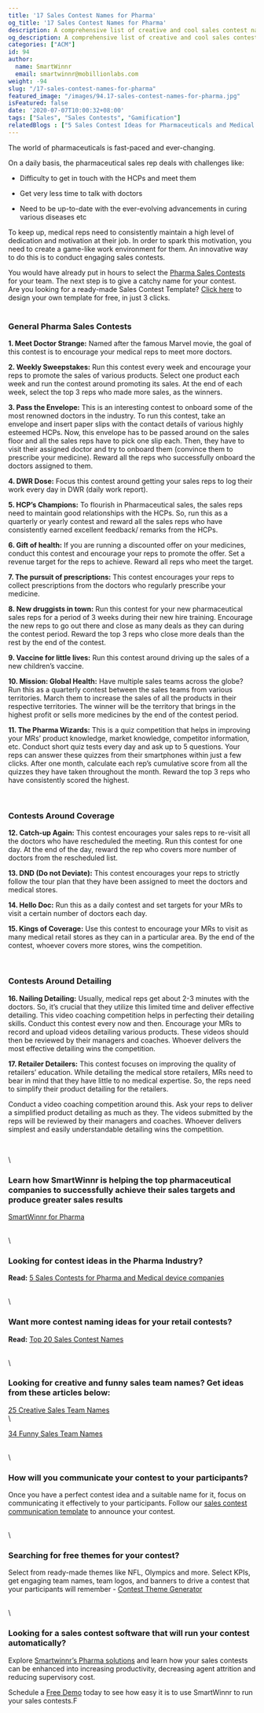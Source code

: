 ```yaml
---
title: '17 Sales Contest Names for Pharma'
og_title: '17 Sales Contest Names for Pharma'
description: A comprehensive list of creative and cool sales contest names for the pharma industry
og_description: A comprehensive list of creative and cool sales contest names for the pharma industry
categories: ["ACM"]
id: 94
author:
  name: SmartWinnr
  email: smartwinnr@mobillionlabs.com
weight: -94
slug: "/17-sales-contest-names-for-pharma"
featured_image: "/images/94.17-sales-contest-names-for-pharma.jpg"
isFeatured: false
date: '2020-07-07T10:00:32+08:00'
tags: ["Sales", "Sales Contests", "Gamification"]
relatedBlogs : ["5 Sales Contest Ideas for Pharmaceuticals and Medical Devices Companies", "25 Creative Sales Team Names", "How to Launch a Sales Contest", "23 Sales incentive ideas to keep your sales team motivated", "Sales Contest Communication Template", "Creative Employee Recognition Award Names", "Top 20 Sales Contest Names"]
---
```


The world of pharmaceuticals is fast-paced and ever-changing. 

On a daily basis, the pharmaceutical sales rep deals with challenges like:

* Difficulty to get in touch with the HCPs and meet them

* Get very less time to talk with doctors

* Need to be up-to-date with the ever-evolving advancements in curing various diseases etc

To keep up, medical reps need to consistently maintain a high level of dedication and motivation at their job. In order to spark this motivation, you need to create a game-like work environment for them. An innovative way to do this is to conduct engaging sales contests. 

<!-- **Check out this interesting read:** <a href="https://www.smartwinnr.com/post/5-sales-contests-for-pharma-and-medical-device-companies/" target="_blank" class="ml-desc-text">5 Sales Contest Ideas for Pharmaceuticals and Medical Devices Companies</a>

Once you finalize on a contest idea that suits your team and scenario, you need a catchy name. -->

<div class="">You would have already put in hours to select the <a href="https://smartwinnr.com/post/5-sales-contests-for-pharma-and-medical-device-companies/" target="_blank" class="ml_custom_link">Pharma Sales Contests</a> for your team. The next step is to give a catchy name for your contest.</div>

<div class="ml_pro_tip ml-margin-top20 ml-margin-bottom20">
  Are you looking for a ready-made <span class="ml_text_bold">Sales Contest Template?</span> <a href="https://tools.smartwinnr.com/#/contest-theme-generator" rel="noreferrer" target="_blank" class="ml_custom_link">Click here</a> to design your own template for free, in just 3 clicks.
</div>

<br>

### **General Pharma Sales Contests**

**1. Meet Doctor Strange:** Named after the famous Marvel movie, the goal of this contest is to encourage your medical reps to meet more doctors.

**2. Weekly Sweepstakes:** Run this contest every week and encourage your reps to promote the sales of various products. Select one product each week and run the contest around promoting its sales. At the end of each week, select the top 3 reps who made more sales, as the winners.

**3. Pass the Envelope:** This is an interesting contest to onboard some of the most renowned doctors in the industry. To run this contest, take an envelope and insert paper slips with the contact details of various highly esteemed HCPs. Now, this envelope has to be passed around on the sales floor and all the sales reps have to pick one slip each. Then, they have to visit their assigned doctor and try to onboard them (convince them to prescribe your medicine). Reward all the reps who successfully onboard the doctors assigned to them.

**4. DWR Dose:** Focus this contest around getting your sales reps to log their work every day in DWR (daily work report).

**5. HCP’s Champions:** To flourish in Pharmaceutical sales, the sales reps need to maintain good relationships with the HCPs. So, run this as a quarterly or yearly contest and reward all the sales reps who have consistently earned excellent feedback/ remarks from the HCPs. 

**6. Gift of health:** If you are running a discounted offer on your medicines, conduct this contest and encourage your reps to promote the offer. Set a revenue target for the reps to achieve. Reward all reps who meet the target.

**7. The pursuit of prescriptions:** This contest encourages your reps to collect prescriptions from the doctors who regularly prescribe your medicine.

**8. New druggists in town:** Run this contest for your new pharmaceutical sales reps for a period of 3 weeks during their new hire training. Encourage the new reps to go out there and close as many deals as they can during the contest period. Reward the top 3 reps who close more deals than the rest by the end of the contest.

**9. Vaccine for little lives:** Run this contest around driving up the sales of a new children’s vaccine.

**10. Mission: Global Health:** Have multiple sales teams across the globe? Run this as a quarterly contest between the sales teams from various territories. March them to increase the sales of all the products in their respective territories. The winner will be the territory that brings in the highest profit or sells more medicines by the end of the contest period.

**11. The Pharma Wizards:** This is a quiz competition that helps in improving your MRs’ product knowledge, market knowledge, competitor information, etc. Conduct short quiz tests every day and ask up to 5 questions. Your reps can answer these quizzes from their smartphones within just a few clicks. After one month, calculate each rep’s cumulative score from all the quizzes they have taken throughout the month. Reward the top 3 reps who have consistently scored the highest.

<!-- <div class="ml_text_italic ml-margin-bottom10">Run effective and engaging <a href="https://www.smartwinnr.com/product/sales-contest/" target="_blank" class="ml-desc-text">sales contests</a> with the help of SmatWinnr. Get access to live leaderboards, team and individual level performance reports, and many more.</div>

<div class="ml_text_italic">Use <a href="https://www.smartwinnr.com/product/targeted-learning/" target="_blank" class="ml-desc-text">SmartWinnr’s Targeted learning</a> to improve your medical reps’ product knowledge, market knowledge, competitor information, and more.</div> -->

<br>

### **Contests Around Coverage**

**12. Catch-up Again:** This contest encourages your sales reps to re-visit all the doctors who have rescheduled the meeting. Run this contest for one day. At the end of the day, reward the rep who covers more number of doctors from the rescheduled list.

**13. DND (Do not Deviate):** This contest encourages your reps to strictly follow the tour plan that they have been assigned to meet the doctors and medical stores.

**14. Hello Doc:** Run this as a daily contest and set targets for your MRs to visit a certain number of doctors each day. 

**15. Kings of Coverage:** Use this contest to encourage your MRs to visit as many medical retail stores as they can in a particular area. By the end of the contest, whoever covers more stores, wins the competition.

<br>

### **Contests Around Detailing**

**16. Nailing Detailing:** Usually, medical reps get about 2-3 minutes with the doctors. So, it’s crucial that they utilize this limited time and deliver effective detailing. This video coaching competition helps in perfecting their detailing skills. Conduct this contest every now and then. Encourage your MRs to record and upload videos detailing various products. These videos should then be reviewed by their managers and coaches. Whoever delivers the most effective detailing wins the competition. 

**17. Retailer Detailers:** This contest focuses on improving the quality of retailers’ education. While detailing the medical store retailers, MRs need to bear in mind that they have little to no medical expertise. So, the reps need to simplify their product detailing for the retailers. 

Conduct a video coaching competition around this. Ask your reps to deliver a simplified product detailing as much as they. The videos submitted by the reps will be reviewed by their managers and coaches. Whoever delivers simplest and easily understandable detailing wins the competition.

<!-- <div class="ml_text_italic ml-margin-bottom10">Use <a href="https://www.smartwinnr.com/product/sales-coaching/" target="_blank" class="ml-desc-text">SmartWinnr’s Video Coaching</a> to improve your medical rep’s detailing skills.</div> -->

<br>

\


### Learn how SmartWinnr is helping the top pharmaceutical companies to successfully achieve their sales targets and produce greater sales results

<a href="https://www.smartwinnr.com/solutions/pharma/" target="_blank" class="ml_custom_link">SmartWinnr for Pharma</a>

\
\

### Looking for contest ideas in the Pharma Industry?

**Read:** <a href="https://smartwinnr.com/post/5-sales-contests-for-pharma-and-medical-device-companies/" target="_blank" class="ml_custom_link">5 Sales Contests for Pharma and Medical device companies</a>

\
\

### Want more contest naming ideas for your retail contests?

**Read:** <a href="https://www.smartwinnr.com/post/top-20-sales-contest-names/" target="_blank" class="ml_custom_link">Top 20 Sales Contest Names</a>

\
\

### Looking for creative and funny sales team names? Get ideas from these articles below:

<a href="https://www.smartwinnr.com/post/25-creative-sales-team-names/" class="ml_custom_link">25 Creative Sales Team Names</a>
<br>
\

<a href="https://www.smartwinnr.com/post/funny-sales-team-names/" class="ml_custom_link">34 Funny Sales Team Names</a>

\
\

### How will you communicate your contest to your participants?

Once you have a perfect contest idea and a suitable name for it, focus on communicating it effectively to your participants. Follow our <a href="https://www.smartwinnr.com/post/sales-contest-communication-template/" class="ml_custom_link">sales contest communication template</a> to announce your contest.

\
\

### Searching for free themes for your contest?

Select from ready-made themes like NFL, Olympics and more. Select KPIs, get engaging team names, team logos, and banners to drive a contest that your participants will remember - <a href="https://tools.smartwinnr.com/#/contest-theme-generator" class="ml_custom_link">Contest Theme Generator</a>

\
\

### Looking for a sales contest software that will run your contest automatically?

Explore  <a href="https://smartwinnr.com/solutions/pharma/" class="ml_custom_link">Smartwinnr’s Pharma solutions</a> and learn how your sales contests can be enhanced into increasing productivity, decreasing agent attrition and reducing supervisory cost.


Schedule a <a href="https://www.smartwinnr.com/request-demo/" class="ml_custom_link">Free Demo</a> today to see how easy it is to use SmartWinnr to run your sales contests.F